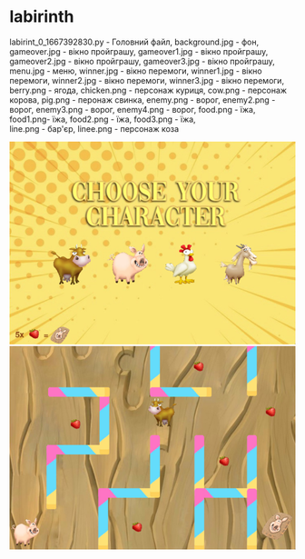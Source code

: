 # labirinth
labirint_0_1667392830.py - Головний файл, 
background.jpg - фон,
gameover.jpg - вікно пройграшу,
gameover1.jpg - вікно пройграшу,
gameover2.jpg - вікно пройграшу,
gameover3.jpg - вікно пройграшу,
menu.jpg - меню,
winner.jpg - вікно перемоги,
winner1.jpg - вікно перемоги,
winner2.jpg - вікно перемоги,
winner3.jpg - вікно перемоги,
berry.png - ягода,
chicken.png - персонаж куриця,
cow.png - персонаж корова,
pig.png - перонаж свинка,
enemy.png - ворог,
enemy2.png - ворог,
enemy3.png - ворог,
enemy4.png - ворог,
food.png -  їжа,
food1.png- їжа,
food2.png - їжа,
food3.png - їжа,                   
line.png - бар'єр, 
linee.png - персонаж коза


![menu](https://github.com/yanalevchenko/labirinth/blob/main/Screenshot%202023-04-21%20171239.png)
![main window](https://github.com/yanalevchenko/labirinth/blob/main/Screenshot%202023-04-21%20171250.png)
